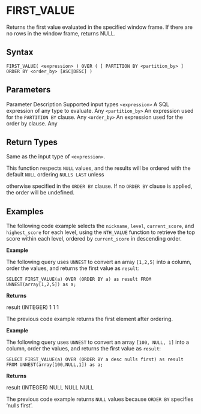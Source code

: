 # [](#first_value)FIRST\_VALUE

Returns the first value evaluated in the specified window frame. If there are no rows in the window frame, returns NULL.

## [](#syntax)Syntax

```
FIRST_VALUE( <expression> ) OVER ( [ PARTITION BY <partition_by> ] ORDER BY <order_by> [ASC|DESC] )
```

## [](#parameters)Parameters

Parameter Description Supported input types `<expression>` A SQL expression of any type to evaluate. Any `<partition_by>` An expression used for the `PARTITION BY` clause. Any `<order_by>` An expression used for the order by clause. Any

## [](#return-types)Return Types

Same as the input type of `<expression>`.

This function respects `NULL` values, and the results will be ordered with the default `NULL` ordering `NULLS LAST` unless

otherwise specified in the `ORDER BY` clause. If no `ORDER BY` clause is applied, the order will be undefined.

## [](#examples)Examples

The following code example selects the `nickname`, `level`, `current_score`, and `highest_score` for each level, using the `NTH_VALUE` function to retrieve the top score within each level, ordered by `current_score` in descending order.

**Example**

The following query uses `UNNEST` to convert an array `[1,2,5]` into a column, order the values, and returns the first value as `result`:

```
SELECT FIRST_VALUE(a) OVER (ORDER BY a) as result FROM UNNEST(array[1,2,5]) as a;
```

**Returns**

result (INTEGER) 1 1 1

The previous code example returns the first element after ordering.

**Example**

The following query uses `UNNEST` to convert an array `[100, NULL, 1]` into a column, order the values, and returns the first value as `result`:

```
SELECT FIRST_VALUE(a) OVER (ORDER BY a desc nulls first) as result FROM UNNEST(array[100,NULL,1]) as a;
```

**Returns**

result (INTEGER) NULL NULL NULL

The previous code example returns `NULL` values because `ORDER BY` specifies ‘nulls first’.